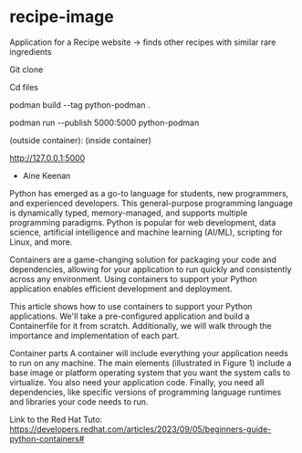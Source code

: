 # recipe-image

Application for a Recipe website -> finds other recipes with similar rare ingredients


Git clone 

Cd files

podman build --tag python-podman . 

podman run --publish 5000:5000 python-podman

(outside container): (inside container)

http://127.0.0.1:5000

- Aine Keenan

Python has emerged as a go-to language for students, new programmers, and experienced developers. This general-purpose programming language is dynamically typed, memory-managed, and supports multiple programming paradigms. Python is popular for web development, data science, artificial intelligence and machine learning (AI/ML), scripting for Linux, and more.

Containers are a game-changing solution for packaging your code and dependencies, allowing for your application to run quickly and consistently across any environment. Using containers to support your Python application enables efficient development and deployment.

This article shows how to use containers to support your Python applications. We'll take a pre-configured application and build a Containerfile for it from scratch. Additionally, we will walk through the importance and implementation of each part.

Container parts
A container will include everything your application needs to run on any machine. The main elements (illustrated in Figure 1) include a base image or platform operating system that you want the system calls to virtualize. You also need your application code. Finally, you need all dependencies, like specific versions of programming language runtimes and libraries your code needs to run.

Link to the Red Hat Tuto: https://developers.redhat.com/articles/2023/09/05/beginners-guide-python-containers#
